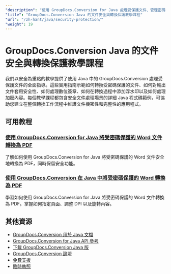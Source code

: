 ```yaml
---
"description": "使用 GroupDocs.Conversion for Java 處理受保護文件、管理密碼和實現安全功能的逐步教學。"
"title": "GroupDocs.Conversion Java 的文件安全與轉換保護教學課程"
"url": "/zh-hant/java/security-protection/"
"weight": 19
---
```


# GroupDocs.Conversion Java 的文件安全與轉換保護教學課程

我們以安全為重點的教學提供了使用 Java 中的 GroupDocs.Conversion 處理受保護文件的全面指導。這些實用指南示範如何轉換受密碼保護的文件、如何對輸出文件套用安全性、如何處理數位簽章、如何在轉換過程中添加浮水印以及如何處理加密內容。每個教學課程都包含安全文件處理場景的詳細 Java 程式碼範例，可協助您建立在整個轉換工作流程中維護文件機密性和完整性的應用程式。

## 可用教程

### [使用 GroupDocs.Conversion for Java 將受密碼保護的 Word 文件轉換為 PDF](./convert-word-doc-to-pdf-groupdocs-java/)
了解如何使用 GroupDocs.Conversion for Java 將受密碼保護的 Word 文件安全地轉換為 PDF，同時保留安全功能。

### [使用 GroupDocs.Conversion 在 Java 中將受密碼保護的 Word 轉換為 PDF](./convert-password-protected-word-pdf-java/)
學習如何使用 GroupDocs.Conversion for Java 將受密碼保護的 Word 文件轉換為 PDF。掌握如何指定頁面、調整 DPI 以及旋轉內容。

## 其他資源

- [GroupDocs.Conversion 用於 Java 文檔](https://docs.groupdocs.com/conversion/java/)
- [GroupDocs.Conversion for Java API 參考](https://reference.groupdocs.com/conversion/java/)
- [下載 GroupDocs.Conversion Java 版](https://releases.groupdocs.com/conversion/java/)
- [GroupDocs.Conversion 論壇](https://forum.groupdocs.com/c/conversion)
- [免費支援](https://forum.groupdocs.com/)
- [臨時執照](https://purchase.groupdocs.com/temporary-license/)